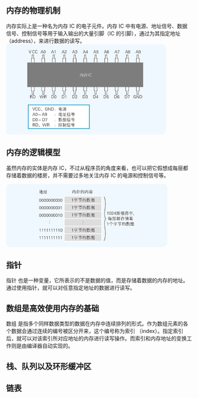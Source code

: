 ## 内存的物理机制
内存实际上是一种名为内存 IC 的电子元件。内存 IC 中有电源、地址信号、数据信号、控制信号等用于输入输出的大量引脚（IC 的引脚），通过为其指定地址（address），来进行数据的读写。
![](../markdown_import_image/import-2022-12-27-18-10-04.png)

## 内存的逻辑模型
虽然内存的实体是内存 IC，不过从程序员的角度来看，也可以把它假想成每层都存储着数据的楼房，并不需要过多地关注内存 IC 的电源和控制信号等。

![](../markdown_import_image/import-2022-12-27-18-10-46.png)

## 指针
指针 也是一种变量，它所表示的不是数据的值，而是存储着数据的内存的地址。通过使用指针，就可以对任意指定地址的数据进行读写。

## 数组是高效使用内存的基础
数组 是指多个同样数据类型的数据在内存中连续排列的形式。作为数组元素的各个数据会通过连续的编号被区分开来，这个编号称为索引 （index）。指定索引后，就可以对该索引所对应地址的内存进行读写操作。而索引和内存地址的变换工作则是由编译器自动实现的。

## 栈、队列以及环形缓冲区

## 链表